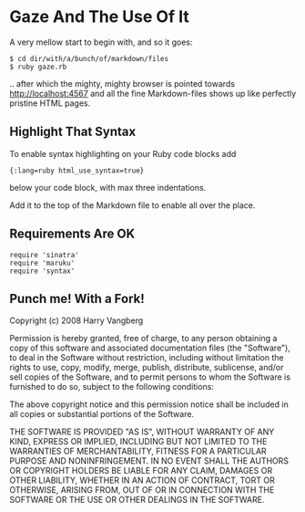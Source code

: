 # Gaze And The Use Of It
A very mellow start to begin with, and so it goes:
    
    $ cd dir/with/a/bunch/of/markdown/files
    $ ruby gaze.rb
    
.. after which the mighty, mighty browser is pointed towards [http://localhost:4567](http://localhost:4567)
and all the fine Markdown-files shows up like perfectly pristine HTML pages.

## Highlight That Syntax

To enable syntax highlighting on your Ruby code blocks add

    {:lang=ruby html_use_syntax=true}

below your code block, with max three indentations.

Add it to the top of the Markdown file to enable all over the place.

## Requirements Are OK
    
    require 'sinatra'
    require 'maruku'
    require 'syntax'

## Punch me! With a Fork!
Copyright (c) 2008 Harry Vangberg

Permission is hereby granted, free of charge, to any person
obtaining a copy of this software and associated documentation
files (the "Software"), to deal in the Software without
restriction, including without limitation the rights to use,
copy, modify, merge, publish, distribute, sublicense, and/or sell
copies of the Software, and to permit persons to whom the
Software is furnished to do so, subject to the following
conditions:

The above copyright notice and this permission notice shall be
included in all copies or substantial portions of the Software.

THE SOFTWARE IS PROVIDED "AS IS", WITHOUT WARRANTY OF ANY KIND,
EXPRESS OR IMPLIED, INCLUDING BUT NOT LIMITED TO THE WARRANTIES
OF MERCHANTABILITY, FITNESS FOR A PARTICULAR PURPOSE AND
NONINFRINGEMENT. IN NO EVENT SHALL THE AUTHORS OR COPYRIGHT
HOLDERS BE LIABLE FOR ANY CLAIM, DAMAGES OR OTHER LIABILITY,
WHETHER IN AN ACTION OF CONTRACT, TORT OR OTHERWISE, ARISING
FROM, OUT OF OR IN CONNECTION WITH THE SOFTWARE OR THE USE OR
OTHER DEALINGS IN THE SOFTWARE.
